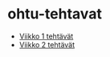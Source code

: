 # ohtu-tehtavat

- [Viikko 1 tehtävät](https://github.com/Shmuli02/ohtu-2021-viikko1)
- [Viikko 2 tehtävät](https://github.com/Shmuli02/ohtu-2021-viikko2)
